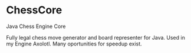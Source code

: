 # ChessCore
Java Chess Engine Core

Fully legal chess move generator and board representer for Java. Used in my Engine Axolotl. Many oportunities for speedup exist.
